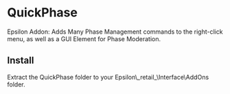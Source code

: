 # QuickPhase
Epsilon Addon: Adds Many Phase Management commands to the right-click menu, as well as a GUI Element for Phase Moderation.

## Install
Extract the QuickPhase folder to your Epsilon\\\_retail_\Interface\AddOns folder.
